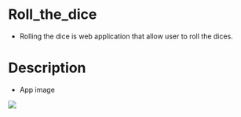 # Roll_the_dice

  - Rolling the dice is web application that allow user to roll the dices.  
# Description
  - App image
  
  <img src="https://user-images.githubusercontent.com/33853565/101845591-0e017900-3b1d-11eb-9988-959767d98313.png" />
